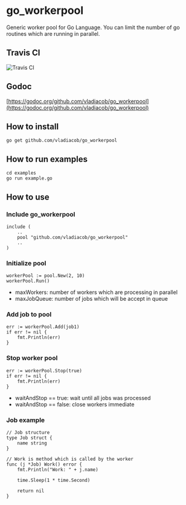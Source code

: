 # go_workerpool
Generic worker pool for Go Language. You can limit the number of go routines which are running in parallel.

## Travis CI
![Travis CI](https://travis-ci.org/vladiacob/go_workerpool.svg)

## Godoc
[https://godoc.org/github.com/vladiacob/go_workerpool](https://godoc.org/github.com/vladiacob/go_workerpool)

## How to install
```
go get github.com/vladiacob/go_workerpool
```

## How to run examples
```
cd examples
go run example.go
```

## How to use
### Include go_workerpool
```
include (
    ..
    pool "github.com/vladiacob/go_workerpool"
    ..
)
```

### Initialize pool
```
workerPool := pool.New(2, 10)
workerPool.Run()
```
* maxWorkers: number of workers which are processing in parallel
* maxJobQueue: number of jobs which will be accept in queue

### Add job to pool
```
err := workerPool.Add(job1)
if err != nil {
    fmt.Println(err)
}
```

### Stop worker pool
```
err := workerPool.Stop(true)
if err != nil {
    fmt.Println(err)
}
```
* waitAndStop == true: wait until all jobs was processed
* waitAndStop == false: close workers immediate 

### Job example
```
// Job structure
type Job struct {
    name string
}

// Work is method which is called by the worker
func (j *Job) Work() error {
    fmt.Println("Work: " + j.name)

    time.Sleep(1 * time.Second)

    return nil
}
```